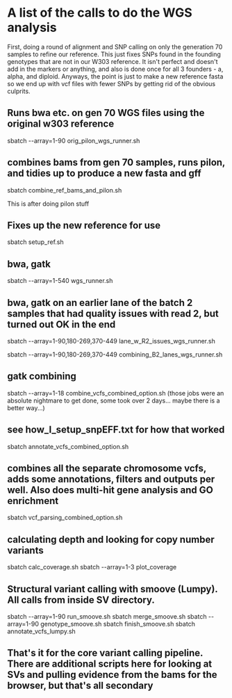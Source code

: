 # A list of the calls to do the WGS analysis

First, doing a round of alignment and SNP calling on only the generation 70 samples to refine our reference.
This just fixes SNPs found in the founding genotypes that are not in our W303 reference. It isn't perfect and doesn't
add in the markers or anything, and also is done once for all 3 founders - a, alpha, and diploid. Anyways, the point
is just to make a new reference fasta so we end up with vcf files with fewer SNPs by getting rid of the obvious culprits.

## Runs bwa etc. on gen 70 WGS files using the original w303 reference
sbatch --array=1-90 orig_pilon_wgs_runner.sh

## combines bams from gen 70 samples, runs pilon, and tidies up to produce a new fasta and gff
sbatch combine_ref_bams_and_pilon.sh

This is after doing pilon stuff

## Fixes up the new reference for use
sbatch setup_ref.sh

## bwa, gatk
sbatch --array=1-540 wgs_runner.sh

## bwa, gatk on an earlier lane of the batch 2 samples that had quality issues with read 2, but turned out OK in the end
sbatch --array=1-90,180-269,370-449 lane_w_R2_issues_wgs_runner.sh

sbatch --array=1-90,180-269,370-449 combining_B2_lanes_wgs_runner.sh

## gatk combining
sbatch --array=1-18 combine_vcfs_combined_option.sh
(those jobs were an absolute nightmare to get done, some took over 2 days... maybe there is a better way...)

## see how_I_setup_snpEFF.txt for how that worked

sbatch annotate_vcfs_combined_option.sh

## combines all the separate chromosome vcfs, adds some annotations, filters and outputs per well. Also does multi-hit gene analysis and GO enrichment
sbatch vcf_parsing_combined_option.sh

## calculating depth and looking for copy number variants
sbatch calc_coverage.sh
sbatch --array=1-3 plot_coverage

## Structural variant calling with smoove (Lumpy). All calls from inside SV directory.
sbatch --array=1-90 run_smoove.sh
sbatch merge_smoove.sh
sbatch --array=1-90 genotype_smoove.sh
sbatch finish_smoove.sh
sbatch annotate_vcfs_lumpy.sh

## That's it for the core variant calling pipeline. There are additional scripts here for looking at SVs and pulling evidence from the bams for the browser, but that's all secondary
